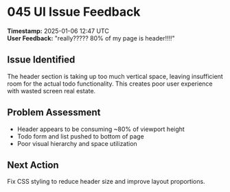 # 045 UI Issue Feedback

**Timestamp:** 2025-01-06 12:47 UTC  
**User Feedback:** "really????? 80% of my page is header!!!!"

## Issue Identified
The header section is taking up too much vertical space, leaving insufficient room for the actual todo functionality. This creates poor user experience with wasted screen real estate.

## Problem Assessment
- Header appears to be consuming ~80% of viewport height
- Todo form and list pushed to bottom of page
- Poor visual hierarchy and space utilization

## Next Action
Fix CSS styling to reduce header size and improve layout proportions.
